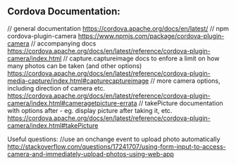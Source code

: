## Cordova Documentation:
// general documentation
https://cordova.apache.org/docs/en/latest/
// npm cordova-plugin-camera
https://www.npmjs.com/package/cordova-plugin-camera
// accompanying docs
https://cordova.apache.org/docs/en/latest/reference/cordova-plugin-camera/index.html
// capture.captureimage docs to enfore a limit on how many photos can be taken (and other options)
https://cordova.apache.org/docs/en/latest/reference/cordova-plugin-media-capture/index.html#capturecaptureimage
// more camera options, including direction of camera etc.
https://cordova.apache.org/docs/en/latest/reference/cordova-plugin-camera/index.html#cameragetpicture-errata
// takePicture documentation with options after - eg. display picture after taking it, etc.
https://cordova.apache.org/docs/en/latest/reference/cordova-plugin-camera/index.html#takePicture


Useful questions:
//use an onchange event to upload photo automatically
http://stackoverflow.com/questions/17241707/using-form-input-to-access-camera-and-immediately-upload-photos-using-web-app
